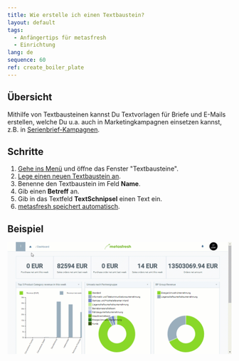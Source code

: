 ```yaml
---
title: Wie erstelle ich einen Textbaustein?
layout: default
tags:
  - Anfängertips für metasfresh
  - Einrichtung
lang: de
sequence: 60
ref: create_boiler_plate
---
```


## Übersicht
Mithilfe von Textbausteinen kannst Du Textvorlagen für Briefe und E-Mails erstellen, welche Du u.a. auch in Marketingkampagnen einsetzen kannst, z.B. in [Serienbrief-Kampagnen](Serienbriefe_erstellen).

## Schritte
1. [Gehe ins Menü](Menu) und öffne das Fenster "Textbausteine".
1. [Lege einen neuen Textbaustein an](Neuer_Datensatz_Fenster_Webui).
1. Benenne den Textbaustein im Feld **Name**.
1. Gib einen **Betreff** an.
1. Gib in das Textfeld **TextSchnipsel** einen Text ein.
1. [metasfresh speichert automatisch](Speicheranzeige).

## Beispiel
![](assets/Textbaustein_erstellen.gif)
